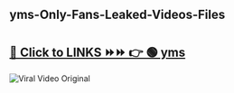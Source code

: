 
 ## yms-Only-Fans-Leaked-Videos-Files

# <h2><a href="https://mediaupload.pro?yms">🔗 Click to LINKS ⏩⏩ 👉 🟢 yms </a></h2>

<a href="https://mediaupload.pro?yms" rel="nofollow" data-target="animated-image.originalLink"><img src="https://i.ibb.co.com/xMMVF88/686577567.gif" alt="Viral Video Original" style="max-width: 100%; display: inline-block;" data-target="animated-image.originalImage"></a>